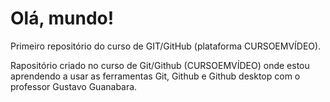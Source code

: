 # Olá, mundo!
 Primeiro repositório do curso de GIT/GitHub (plataforma CURSOEMVÍDEO).

 Rapositório criado no curso de Git/Github (CURSOEMVÍDEO) onde estou aprendendo a usar as ferramentas Git, Github e Github desktop com o professor Gustavo Guanabara.
